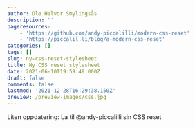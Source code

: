 ```yaml
---
author: Ole Halvor Smylingsås
description: ''
pageresources:
    - 'https://github.com/andy-piccalilli/modern-css-reset'
    - 'https://piccalil.li/blog/a-modern-css-reset'
categories: []
tags: []
slug: ny-css-reset-stylesheet
title: Ny CSS reset stylesheet
date: 2021-06-10T19:59:49.000Z
draft: false
comments: false
lastmod: '2021-12-28T16:29:38.150Z'
preview: /preview-images/css.jpg
---
```


Liten oppdatering: La til @andy-piccalilli sin CSS reset
<!--more-->

